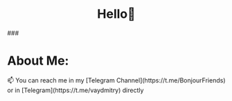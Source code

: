 <h1 align="center">Hello👋</h1>
###

<h1>About Me: </h1>
📫 You can reach me in my [Telegram Channel](https://t.me/BonjourFriends) or in [Telegram](https://t.me/vaydmitry) directly<br>

<!--
**5Cord/5Cord** is a ✨ _special_ ✨ repository because its `README.md` (this file) appears on your GitHub profile.

Here are some ideas to get you started:

- 🔭 I’m currently working on ...
- 🌱 I’m currently learning ...
- 👯 I’m looking to collaborate on ...
- 🤔 I’m looking for help with ...
- 💬 Ask me about ...
- 📫 How to reach me: ...
- 😄 Pronouns: ...
- ⚡ Fun fact: ...
-->
